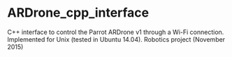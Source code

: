 # ARDrone_cpp_interface
C++ interface to control the Parrot ARDrone v1 through a Wi-Fi connection. Implemented for Unix (tested in Ubuntu 14.04). Robotics project (November 2015) 
